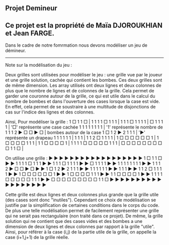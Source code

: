 Projet Demineur
------------------------------------------------------------
Ce projet est la propriété de Maïa DJOROUKHIAN et Jean FARGE.
------------------------------------------------------------
Dans le cadre de notre fomrmation nous devons modéliser un
jeu de démineur.


------------------------------------------------------------

Note sur la modélisation du jeu :

Deux grilles sont utilisées pour modéliser le jeu : une grille vue par le joueur
et une grille solution, cachée qui contient les bombes. Ces deux grilles sont de
même dimension. Les array utilisés ont deux lignes et deux colonnes de plus que
le nombre de lignes et de colonnes de la grille. Cela permet de garder une
couronne autour de la grille, ce qui est utile dans le calcul du nombre de
bombes et dans l'ouverture des cases lorsque la case est vide. En effet, cela
permet de se soustraire à une multitude de disjonctions de cas sur l'indice des
lignes et des colonnes.

Ainsi, Pour modéliser la grille :
             1 □ 1         1 □      |
       1 1 1 1 □ 1         1 1      |
 1 1   1 □ 1 1 1 1                  |
 □ 1   1 1 1                        |       '□' représente une case cachée
 1 1               1 1 1 1 1 1      |       '1' représente le nombre de
         1 1 1     2 ► □ □ ► □      |           bombes autour de la case
         1 □ 1     2 ► 2 1 1 1      |       '►' représente un drapeau
         1 1 1     1 1 1            |
             1 1 1                  |
         1 1 2 □ 1 1 1 1            |
         1 □ □ □ □ □ □ 1            |
         1 □ □ □ □ 1 1 1            |
       1 1 □ □ □ □ 1                |
 1 1 1 1 □ □ □ □ □ 1       1 1      |
 □ □ □ □ □ □ □ □ □ 1       1 □      |

On utilise une grille :
 ► ► ► ► ► ► ► ► ► ► ► ► ► ► ► ► ►
 ►             1 □ 1         1 □ ►
 ►       1 1 1 1 □ 1         1 1 ►
 ► 1 1   1 □ 1 1 1 1             ►
 ► □ 1   1 1 1                   ►
 ► 1 1               1 1 1 1 1 1 ►
 ►         1 1 1     2 ► □ □ ► □ ►
 ►         1 □ 1     2 ► 2 1 1 1 ►
 ►         1 1 1     1 1 1       ►
 ►             1 1 1             ►
 ►         1 1 2 □ 1 1 1 1       ►
 ►         1 □ □ □ □ □ □ 1       ►
 ►         1 □ □ □ □ 1 1 1       ►
 ►       1 1 □ □ □ □ 1           ►
 ► 1 1 1 1 □ □ □ □ □ 1       1 1 ►
 ► □ □ □ □ □ □ □ □ □ 1       1 □ ►
 ► ► ► ► ► ► ► ► ► ► ► ► ► ► ► ► ►

Cette grille est deux lignes et deux colonnes plus
grande que la grille utile (des cases sont donc "inutiles").
Cependant ce choix de modélisation se justifie par la simplification de certaines conditions dans le corps du code. De plus une telle modélisation permet de facilement représenter une grille qui ne serait pas rectangulaire (non traité dans ce projet).
De même, la grille solution qui ne contient que des cases vides et des bombes a une dimension de deux lignes et deux colonnes par rapport à la grille "utile".
Ainsi, pour référer à la case (i,j) de la partie utile de la grille, on appelle la case (i+1,j+1) de la grille réelle.
